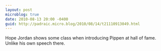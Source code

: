 ```yaml
---
layout: post
microblog: true
date: 2010-08-13 20:00 -0400
guid: http://padraic.micro.blog/2010/08/14/t21110913049.html
---
```

Hope Jordan shows some class when introducing Pippen at hall of fame. Unlike his own speech there.
